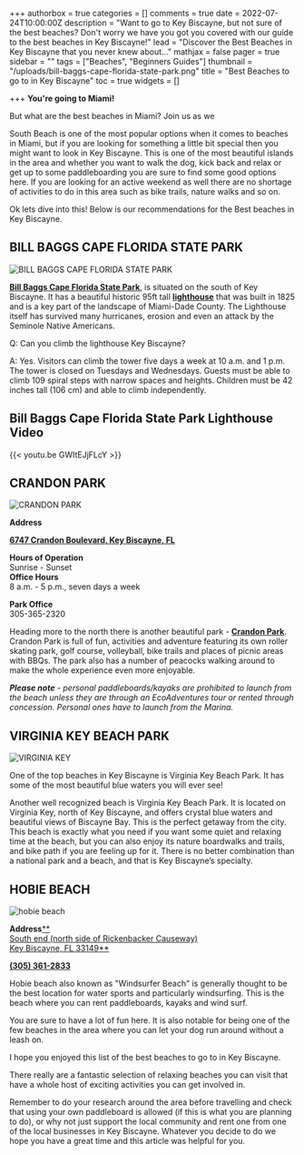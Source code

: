 +++
authorbox = true
categories = []
comments = true
date = 2022-07-24T10:00:00Z
description = "Want to go to Key Biscayne, but not sure of the best beaches?  Don't worry we have you got you covered with our guide to the best beaches in Key Biscayne!"
lead = "Discover the Best Beaches in Key Biscayne that you never knew about..."
mathjax = false
pager = true
sidebar = ""
tags = ["Beaches", "Beginners Guides"]
thumbnail = "/uploads/bill-baggs-cape-florida-state-park.png"
title = "Best Beaches to go to in Key Biscayne"
toc = true
widgets = []

+++
**You're going to Miami!**

But what are the best beaches in Miami? Join us as we 

South Beach is one of the most popular options when it comes to beaches in Miami, but if you are looking for something a little bit special then you might want to look in Key Biscayne.  This is one of the most beautiful islands in the area and whether you want to walk the dog, kick back and relax or get up to some paddleboarding you are sure to find some good options here.  If you are looking for an active weekend as well there are no shortage of activities to do in this area such as bike trails, nature walks and so on.

Ok lets dive into this!  Below is our recommendations for the Best beaches in Key Biscayne.

## **BILL BAGGS CAPE FLORIDA STATE PARK**

![BILL BAGGS CAPE FLORIDA STATE PARK](/uploads/bill-baggs-cape-florida-state-park.png "BILL BAGGS CAPE FLORIDA STATE PARK")

[**Bill Baggs Cape Florida State Park**](https://goo.gl/maps/QAVFiRkGx9sd6Bkw8), is situated on the south of Key Biscayne.  It has a beautiful historic 95ft tall [**lighthouse**](https://www.floridastateparks.org/parks-and-trails/bill-baggs-cape-florida-state-park/cape-florida-light) that was built in 1825 and is a key part of the landscape of Miami-Dade County.  The Lighthouse itself has survived many hurricanes, erosion and even an attack by the Seminole Native Americans.

Q: Can you climb the lighthouse Key Biscayne?

A: Yes. Visitors can climb the tower five days a week at 10 a.m. and 1 p.m. The tower is closed on Tuesdays and Wednesdays. Guests must be able to climb 109 spiral steps with narrow spaces and heights. Children must be 42 inches tall (106 cm) and able to climb independently.

## Bill Baggs Cape Florida State Park Lighthouse Video

{{< youtu.be GWItEJjFLcY >}}

## **CRANDON PARK**

![CRANDON PARK](/uploads/crandon-park.png "CRANDON PARK")

**Address**

[**6747 Crandon Boulevard, Key Biscayne, FL**](https://maps.google.com/?q=Crandon%20Park,Miami+FL)

**Hours of Operation**  
Sunrise - Sunset  
**Office Hours**  
8 a.m. - 5 p.m., seven days a week

**Park Office**  
305-365-2320

Heading more to the north there is another beautiful park - [**Crandon Park**](https://goo.gl/maps/P4f53K9J4x87UXar5).  Crandon Park is full of fun, activities and adventure featuring its own roller skating park, golf course, volleyball, bike trails and places of picnic areas with BBQs.  The park also has a number of peacocks walking around to make the whole experience even more enjoyable.

**_Please note_** _- personal paddleboards/kayaks are prohibited to launch from the beach unless they are through an EcoAdventures tour or rented through concession. Personal ones have to launch from the Marina._

## **VIRGINIA KEY BEACH PARK**

![VIRGINIA KEY](/uploads/virginia-key.png "VIRGINIA KEY")

One of the top beaches in Key Biscayne is Virginia Key Beach Park.  It has some of the most beautiful blue waters you will ever see!  

Another well recognized beach is Virginia Key Beach Park. It is located on Virginia Key, north of Key Biscayne, and offers crystal blue waters and beautiful views of Biscayne Bay. This is the perfect getaway from the city. This beach is exactly what you need if you want some quiet and relaxing time at the beach, but you can also enjoy its nature boardwalks and trails, and bike path if you are feeling up for it. There is no better combination than a national park and a beach, and that is Key Biscayne’s specialty.

## **HOBIE BEACH**

![hobie beach](/uploads/hobie-park.png "hobie beach")

**Address**[**  
South end (north side of Rickenbacker Causeway)  
Key Biscayne, FL 33149**](https://maps.google.com/?ll=25.7462120000,-80.1924310000)

[**(305) 361-2833**](tel:3053612833)

Hobie beach also known as "Windsurfer Beach" is generally thought to be the best location for water sports and particularly windsurfing.  This is the beach where you can rent paddleboards, kayaks and wind surf.  

You are sure to have a lot of fun here.  It is also notable for being one of the few beaches in the area where you can let your dog run around without a leash on.

I hope you enjoyed this list of the best beaches to go to in Key Biscayne.  

There really are a fantastic selection of relaxing beaches you can visit that have a whole host of exciting activities you can get involved in.  

Remember to do your research around the area before travelling and check that using your own paddleboard is allowed (if this is what you are planning to do), or why not just support the local community and rent one from one of the local businesses in Key Biscayne.  Whatever you decide to do we hope you have a great time and this article was helpful for you.